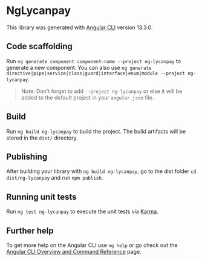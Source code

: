 # NgLycanpay

This library was generated with [Angular CLI](https://github.com/angular/angular-cli) version 13.3.0.

## Code scaffolding

Run `ng generate component component-name --project ng-lycanpay` to generate a new component. You can also use `ng generate directive|pipe|service|class|guard|interface|enum|module --project ng-lycanpay`.
> Note: Don't forget to add `--project ng-lycanpay` or else it will be added to the default project in your `angular.json` file. 

## Build

Run `ng build ng-lycanpay` to build the project. The build artifacts will be stored in the `dist/` directory.

## Publishing

After building your library with `ng build ng-lycanpay`, go to the dist folder `cd dist/ng-lycanpay` and run `npm publish`.

## Running unit tests

Run `ng test ng-lycanpay` to execute the unit tests via [Karma](https://karma-runner.github.io).

## Further help

To get more help on the Angular CLI use `ng help` or go check out the [Angular CLI Overview and Command Reference](https://angular.io/cli) page.
